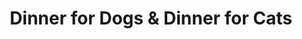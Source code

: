 ---
title: "Dinner for Dogs & Dinner for Cats"
url: /nuernberg/dinner-for-dogs-und-dinner-for-cats/
shop: Tiere
---